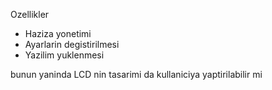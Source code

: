 Ozellikler
- Haziza yonetimi
- Ayarlarin degistirilmesi
- Yazilim yuklenmesi

bunun yaninda
LCD nin tasarimi da kullaniciya yaptirilabilir mi

